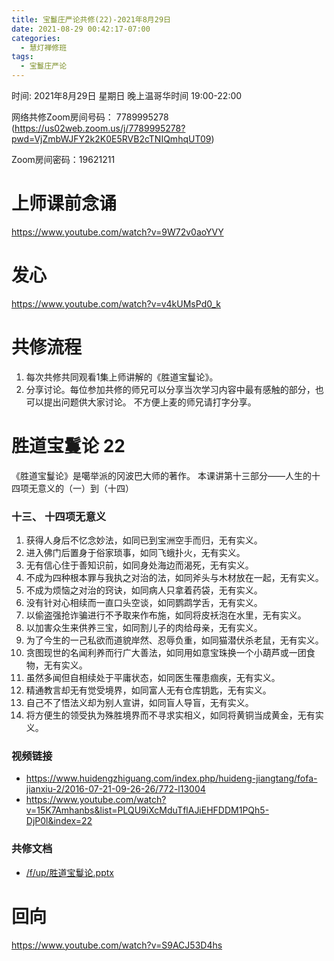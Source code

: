 ```yaml
---
title: 宝鬘庄严论共修(22)-2021年8月29日
date: 2021-08-29 00:42:17-07:00
categories:
  - 慧灯禅修班
tags:
  - 宝鬘庄严论
---
```

<!--StartFragment-->
时间: 2021年8月29日 星期日 晚上温哥华时间 19:00-22:00

网络共修Zoom房间号码： 7789995278 (<https://us02web.zoom.us/j/7789995278?pwd=VjZmbWJFY2k2K0E5RVB2cTNIQmhqUT09>)

Zoom房间密码：19621211

# 上师课前念诵

<https://www.youtube.com/watch?v=9W72v0aoYVY>

# 发心

<https://www.youtube.com/watch?v=v4kUMsPd0_k>

# 共修流程

1. 每次共修共同观看1集上师讲解的《胜道宝鬘论》。
2. 分享讨论。每位参加共修的师兄可以分享当次学习内容中最有感触的部分，也可以提出问题供大家讨论。 不方便上麦的师兄请打字分享。

# 胜道宝鬘论 22

《胜道宝鬘论》是噶举派的冈波巴大师的著作。 本课讲第十三部分——人生的十四项无意义的（一）到（十四）


### 十三、 十四项无意义
1. 获得人身后不忆念妙法，如同已到宝洲空手而归，无有实义。
2. 进入佛门后置身于俗家琐事，如同飞蛾扑火，无有实义。
3. 无有信心住于善知识前，如同身处海边而渴死，无有实义。
4. 不成为四种根本罪与我执之对治的法，如同斧头与木材放在一起，无有实义。
5. 不成为烦恼之对治的窍诀，如同病人只拿着药袋，无有实义。
6. 没有针对心相续而一直口头空谈，如同鹦鹉学舌，无有实义。
7. 以偷盗强抢诈骗进行不予取来作布施，如同将皮袄泡在水里，无有实义。
8. 以加害众生来供养三宝，如同割儿子的肉给母亲，无有实义。
9. 为了今生的一己私欲而道貌岸然、忍辱负重，如同猫潜伏杀老鼠，无有实义。
10. 贪图现世的名闻利养而行广大善法，如同用如意宝珠换一个小葫芦或一团食物，无有实义。
11. 虽然多闻但自相续处于平庸状态，如同医生罹患痼疾，无有实义。
12. 精通教言却无有觉受境界，如同富人无有仓库钥匙，无有实义。
13. 自己不了悟法义却为别人宣讲，如同盲人导盲，无有实义。
14. 将方便生的领受执为殊胜境界而不寻求实相义，如同将黄铜当成黄金，无有实义。


### 视频链接

* <https://www.huidengzhiguang.com/index.php/huideng-jiangtang/fofa-jianxiu-2/2016-07-21-09-26-26/772-l13004>
* <https://www.youtube.com/watch?v=15K7Amhanbs&list=PLQU9iXcMduTflAJiEHFDDM1PQh5-DjP0l&index=22>

### 共修文档

* [/f/up/胜道宝鬘论.pptx](https://huidengvan.netlify.app/f/up/%E8%83%9C%E9%81%93%E5%AE%9D%E9%AC%98%E8%AE%BA.pptx)


# 回向

<https://www.youtube.com/watch?v=S9ACJ53D4hs>

<!--EndFragment-->

